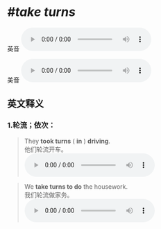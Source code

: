 # ***\#take turns*** 
英音
<audio src="./media/take turns1_AAC.aac" controls="controls"></audio>

美音
<audio src="./media/take turns2_AAC.aac" controls="controls"></audio>



  

英文释义
---
### 1.**轮流；依次：**  

 > They **took turns** ( **in** ) **driving**.   
 > 他们轮流开车。    
<audio src="./media/turn-53.aac" controls="controls"></audio>

 > We **take turns to do** the housework.   
 > 我们轮流做家务。    
<audio src="./media/turn-54.aac" controls="controls"></audio>



